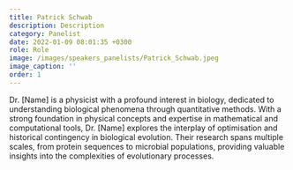 ```yaml
---
title: Patrick Schwab
description: Description
category: Panelist
date: 2022-01-09 08:01:35 +0300
role: Role 
image: /images/speakers_panelists/Patrick_Schwab.jpeg
image_caption: ''
order: 1
---
```

Dr. [Name] is a physicist with a profound interest in biology, dedicated to understanding biological phenomena through quantitative methods. With a strong foundation in physical concepts and expertise in mathematical and computational tools, Dr. [Name] explores the interplay of optimisation and historical contingency in biological evolution. Their research spans multiple scales, from protein sequences to microbial populations, providing valuable insights into the complexities of evolutionary processes.
